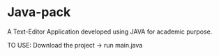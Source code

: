 # Java-pack

A Text-Editor Application developed using JAVA for academic purpose.

TO USE:
Download the project -> run main.java
